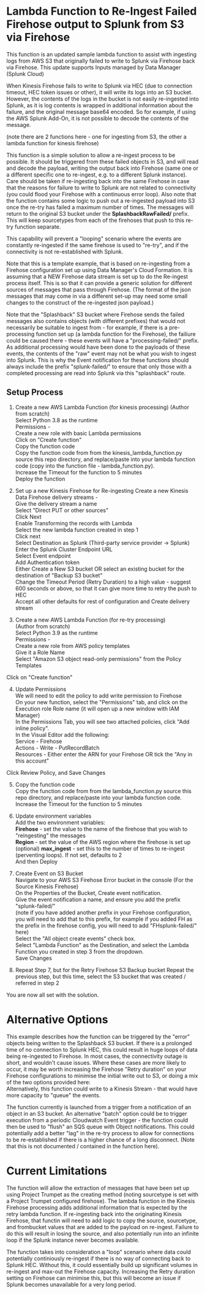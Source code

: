 # Lambda Function to Re-Ingest Failed Firehose output to Splunk from S3 via Firehose

This function is an updated sample lambda function to assist with ingesting logs from AWS S3 that originally failed to write to Splunk via Firehose back via Firehose. This update supports Inputs managed by Data Manager (Splunk Cloud)

When Kinesis Firehose fails to write to Splunk via HEC (due to connection timeout, HEC token issues or other), it will write its logs into an S3 bucket. However, the contents of the logs in the bucket is not easily re-ingested into Splunk, as it is log contents is wrapped in additional information about the failure, and the original message base64 encoded. So for example, if using the AWS Splunk Add-On, it is not possible to decode the contents of the message.

(note there are 2 functions here - one for ingesting from S3, the other a lambda function for kinesis firehose)

This function is a simple solution to allow a re-ingest process to be possible. It should be triggered from these failed objects in S3, and will read and decode the payload, writing the output back into Firehose (same one or a different specific one to re-ingest, e.g. to a different Splunk instance). Care should be taken if re-ingesting back into the same Firehose in case that the reasons for failure to write to Splunk are not related to connectivity (you could flood your Firehose with a continuous error loop).
Also note that the function contains some logic to push out a re-ingested payload into S3 once the re-try has failed a maximum number of times. The messages will return to the original S3 bucket under the **SplashbackRawFailed/** prefix. This will keep sourcetypes from each of the firehoses that push to this re-try function separate.

This capability will prevent a "looping" scenario where the events are constantly re-ingested if the same firehose is used to "re-try", and if the connectivity is not re-established with Splunk. 

Note that this is a template example, that is based on re-ingesting from a Firehose configuration set up using Data Manager's Cloud Formation. It is assuming that a NEW Firehose data stream is set up to do the Re-ingest process itself. This is so that it can provide a generic solution for different sources of messages that pass through Firehose. (The format of the json messages that may come in via a different set-up may need some small changes to the construct of the re-ingested json payload.)


Note that the "Splashback" S3 bucket where Firehose sends the failed messages also contains objects (with different prefixes) that would not necessarily be suitable to ingest from - for example, if there is a pre-processing function set up (a lambda function for the Firehose), the failiure could be caused there - these events will have a "processing-failed/" prefix. As additional processing would have been done to the payloads of these events, the contents of the "raw" event may not be what you wish to ingest into Splunk. This is why the Event notification for these functions should always include the prefix "splunk-failed/" to ensure that only those with a completed processing are read into Splunk via this "splashback" route.

## Setup Process

1. Create a new AWS Lambda Function (for kinesis processing)
(Author from scratch)<br>
Select Python 3.8 as the runtime<br>
Permissions - <br>
Create a new role with basic Lambda permissions<br>
Click on "Create function"<br>
Copy the function code <br>
Copy the function code from from the kinesis_lambda_function.py source this repo directory, and replace/paste into your lambda function code (copy into the function file - lambda_function.py).<br>
Increase the Timeout for the function to 5 minutes<br>
Deploy the function

2. Set up a new Kinesis Firehose for Re-ingesting
Create a new Kinesis Data Firehose delivery streams - <br>
Give the delivery stream a name <br>
Select "Direct PUT or other sources"<br>
Click Next<br>
Enable Transforming the records with Lambda<br>
Select the new lambda function created in step 1<br>
Click next<br>
Select Destination as Splunk (Third-party service provider -> Splunk)<br>
Enter the Splunk Cluster Endpoint URL<br>
Select Event endpoint <br>
Add Authentication token <br>
Either Create a New S3 bucket OR select an existing bucket for the destination of "Backup S3 bucket"<br>
Change the Timeout Period (Retry Duration) to a high value - suggest 600 seconds or above, so that it can give more time to retry the push to HEC <br>
Accept all other defaults for rest of configuration and Create delivery stream


3. Create a new AWS Lambda Function (for re-try processing) <br>
(Author from scratch)<br>
Select Python 3.9 as the runtime<br>
Permissions - <br>
Create a new role from AWS policy templates<br>
Give it a Role Name<br>
Select "Amazon S3 object read-only permissions" from the Policy Templates<br>

Click on "Create function"

4. Update Permissions<br>
We will need to edit the policy to add write permission to Firehose<br>
On your new function, select the "Permissions" tab, and click on the Execution role Role name (it will open up a new window with IAM Manager)<br>
In the Permissions Tab, you will see two attached policies, click "Add inline policy". <br>
In the Visual Editor add the following:<br>
Service - Firehose<br>
Actions - Write - PutRecordBatch<br>
Resources - Either enter the ARN for your Firehose OR tick the "Any in this account"<br>

Click Review Policy, and Save Changes

5. Copy the function code <br>
Copy the function code from from the lambda_function.py source this repo directory, and replace/paste into your lambda function code.<br>
Increase the Timeout for the function to 5 minutes

6. Update environment variables<br>
Add the two environment variables:<br>
**Firehose** - set the value to the name of the firehose that you wish to "reingesting" the messages <br>
**Region** - set the value of the AWS region where the firehose is set up <br>
(optional) **max_ingest** - set this to the number of times to re-ingest (perventing loops). If not set, defaults to 2 <br>
And then Deploy


7. Create Event on S3 Bucket<br>
Navigate to your AWS S3 Firehose Error bucket in the console (For the Source Kinesis Firehose)<br>
On the Properties of the Bucket, Create event notification.<br>
Give the event notification a name, and ensure you add the prefix "splunk-failed/" <br>
(note if you have added another prefix in your Firehose configuration, you will need to add that to this prefix, for example if you added FH as the prefix in the firehose config, you will need to add "FHsplunk-failed/" here)<br>
Select the "All object create events" check box.<br>
Select "Lambda Function" as the Destination, and select the Lambda Function you created in step 3 from the dropdown.<br>
Save Changes<br>

8. Repeat Step 7, but for the Retry Firehose S3 Backup bucket
Repeat the previous step, but this time, select the S3 bucket that was created / referred in step 2


You are now all set with the solution.



# Alternative Options

This example describes how the function can be triggered by the "error" objects being written to the Splashback S3 bucket. If there is a prolonged time of no connection to Splunk HEC, this could result in huge loops of data being re-ingested to Firehose. In most cases, the connectivity outage is short, and wouldn't cause issues. Where these cases are more likely to occur, it may be worth increasing the Firehose "Retry duration" on your Firehose configurations to minimise the initial write out to S3, or doing a mix of the two options provided here: <br>
Alternatively, this function could write to a Kinesis Stream - that would have more capacity to "queue" the events.

The function currently is launched from a trigger from a notification of an object in an S3 bucket. An alternative "batch" option could be to trigger execution from a periodic Cloudwatch Event trigger - the function could then be used to "flush" an SQS queue with Object notifications. This could potentially add a better "lag" in the re-try process to allow for connections to be re-established if there is a higher chance of a long disconnect. (Note that this is not documented / contained in the function here).

# Current Limitations

The function will allow the extraction of messages that have been set up using Project Trumpet as the creating method (noting sourcetype is set with a Project Trumpet configured firehose). The lambda function in the Kinesis Firehose processing adds additional information that is expected by the retry lambda function. If re-ingesting back into the originating Kinesis Firehose, that functin will need to add logic to copy the source, sourcetype, and frombucket values that are added to the payload on re-ingest. Failure to do this will result in losing the source, and also potentially run into an infinite loop if the Splunk instance never becomes available.

The function takes into consideration a "loop" scenario where data could potentially continiously re-ingest if there is no way of connecting back to Splunk HEC. Without this, it could essentially build up significant volumes in re-ingest and max-out the Firehose capacity. Increasing the Retry duration setting on Firehose can minimise this, but this will become an issue if Splunk becomes unavailable for a very long period. 